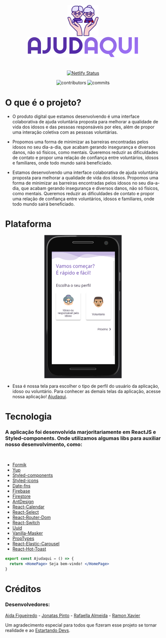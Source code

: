 
<div align="center"> 
<img width="100px" src="./public/assets/images/logo.png">
</br>
<img src="./public/assets/svg/AJUDAQUI.svg">

# 
[![Netlify Status](https://api.netlify.com/api/v1/badges/13efbb49-9bd0-4244-8f45-0a040fe0250e/deploy-status)](https://app.netlify.com/sites/ajudaqui/deploys)

![contributors](https://badgen.net/github/contributors/estartando-devs/ajudaqui)
![commits](https://badgen.net/github/commits/estartando-devs/ajudaqui/develop)

</div>


# O que é o projeto? 

- O produto digital que estamos desenvolvendo é uma interface colaborativa de ajuda voluntária proposta para melhorar a qualidade de vida dos idosos e das pessoas responsáveis por eles, além de propor uma interação coletiva com as pessoas voluntárias.

- Propomos uma forma de minimizar as barreiras encontradas pelos idosos no seu dia-a-dia, que acabam gerando insegurança e diversos danos, não só físicos, como mentais. Queremos reduzir as dificuldades de contato e propor uma relação de confiança entre voluntários, idosos e familiares, onde todo mundo sairá beneficiado.
- Estamos desenvolvendo uma interface colaborativa de ajuda voluntária proposta para melhorar a qualidade de vida dos idosos. Propomos uma forma de minimizar as barreiras encontradas pelos idosos no seu dia-a-dia, que acabam gerando insegurança e diversos danos, não só físicos, como mentais. Queremos reduzir as dificuldades de contato e propor uma relação de confiança entre voluntários, idosos e familiares, onde todo mundo sairá beneficiado.


# Plataforma
<div align="center">
  <img width="250px" src="./public/assets/demo/screen-login.png">
</div>

- Essa é nossa tela para escolher o tipo de perfil do usuário da aplicação, idoso ou voluntário. Para conhecer as demais telas da aplicação, acesse nossa aplicação! [Ajudaqui](ajudaqui.netlify.app/).


# Tecnologia 

### A aplicação foi desenvolvida marjoritariamente em ReactJS e Styled-components. Onde utilizamos algumas libs para auxiliar nosso desenvolvimento, como:

<br/>

- [Formik](https://formik.org/docs/api/formik)
- [Yup](https://github.com/jquense/yup)
- [Styled-components](https://styled-components.com/)
- [Styled-icons](https://styled-icons.js.org/)
- [Date-fns](https://date-fns.org/)
- [Firebase](https://firebase.google.com/docs)
- [Firestore](https://firebase.google.com/docs/firestore)
- [AntDesign](https://ant.design/)
- [React-Calendar](https://github.com/wojtekmaj/react-calendar#readme)
- [React-Select](https://react-select.com/)
- [React-Router-Dom](https://reactrouter.com/web/guides/quick-start)
- [React-Switch](https://github.com/markusenglund/react-switch#readme)
- [Uuid](https://github.com/uuidjs/uuid#readme)
- [Vanilla-Masker](https://github.com/vanilla-masker/vanilla-masker)
- [PropTypes](https://github.com/facebook/prop-types)
- [React-Elastic-Carousel](https://sag1v.github.io/react-elastic-carousel/)
- [React-Hot-Toast](https://react-hot-toast.com/)


```jsx
export const Ajudaqui = () => {
  return <HomePage> Seja bem-vindo! </HomePage>
}
```


# Créditos

### Desenvolvedores: 

[Aida Figueiredo](https://github.com/AidaFig) -
[Jonatas Pinto](https://github.com/jonataspinto) -
[Rafaella Almeida](https://github.com/Rafaella-Almeida) -
[Ramon Xavier](https://github.com/ramonxm)


Um agradecimento especial para todos que fizeram esse projeto se tornar realidade e ao [Estartando Devs](https://github.com/estartando-devs).